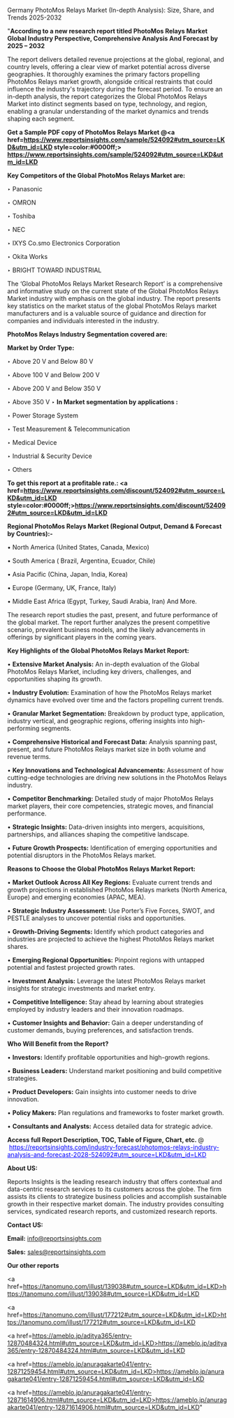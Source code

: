 Germany PhotoMos Relays Market (In-depth Analysis): Size, Share, and Trends 2025-2032

"<strong>According to a new research report titled PhotoMos Relays Market Global Industry Perspective, Comprehensive Analysis And Forecast by 2025 – 2032</strong>

The report delivers detailed revenue projections at the global, regional, and country levels, offering a clear view of market potential across diverse geographies. It thoroughly examines the primary factors propelling PhotoMos Relays market growth, alongside critical restraints that could influence the industry's trajectory during the forecast period. To ensure an in-depth analysis, the report categorizes the Global PhotoMos Relays Market into distinct segments based on type, technology, and region, enabling a granular understanding of the market dynamics and trends shaping each segment.

<strong>Get a Sample PDF copy of PhotoMos Relays Market </strong><strong>@<a href=https://www.reportsinsights.com/sample/524092#utm_source=LKD&utm_id=LKD style=color:#0000ff;> https://www.reportsinsights.com/sample/524092#utm_source=LKD&utm_id=LKD</a></strong></font>

<strong>Key Competitors of the Global PhotoMos Relays Market are:</strong>

‣ Panasonic

‣ OMRON

‣ Toshiba

‣ NEC

‣ IXYS
 Co.smo Electronics Corporation

‣ Okita Works

‣ BRIGHT TOWARD INDUSTRIAL

The ‘Global PhotoMos Relays Market Research Report’ is a comprehensive and informative study on the current state of the Global PhotoMos Relays Market industry with emphasis on the global industry. The report presents key statistics on the market status of the global PhotoMos Relays market manufacturers and is a valuable source of guidance and direction for companies and individuals interested in the industry.

<strong>PhotoMos Relays Industry Segmentation covered are:</strong>

<strong>Market by Order Type: </strong>

‣ Above 20 V and Below 80 V

‣ Above 100 V and Below 200 V

‣ Above 200 V and Below 350 V

‣ Above 350 V
‣ 
<strong>In Market segmentation by applications :</strong>

‣ Power Storage System

‣ Test Measurement & Telecommunication

‣ Medical Device

‣ Industrial & Security Device

‣ Others

<strong>To get this report at a profitable rate.: <a href=https://www.reportsinsights.com/discount/524092#utm_source=LKD&utm_id=LKD style=color:#0000ff;>https://www.reportsinsights.com/discount/524092#utm_source=LKD&utm_id=LKD</a></strong></font>

<strong>Regional PhotoMos Relays Market (Regional Output, Demand &amp; Forecast by Countries):-</strong>

• North America (United States, Canada, Mexico)

• South America ( Brazil, Argentina, Ecuador, Chile)

• Asia Pacific (China, Japan, India, Korea)

• Europe (Germany, UK, France, Italy)

• Middle East Africa (Egypt, Turkey, Saudi Arabia, Iran) And More.

The research report studies the past, present, and future performance of the global market. The report further analyzes the present competitive scenario, prevalent business models, and the likely advancements in offerings by significant players in the coming years.

<strong>Key Highlights of the Global PhotoMos Relays Market Report:</strong>

• <strong>Extensive Market Analysis:</strong> An in-depth evaluation of the Global PhotoMos Relays Market, including key drivers, challenges, and opportunities shaping its growth.

• <strong>Industry Evolution:</strong> Examination of how the PhotoMos Relays market dynamics have evolved over time and the factors propelling current trends.

• <strong>Granular Market Segmentation:</strong> Breakdown by product type, application, industry vertical, and geographic regions, offering insights into high-performing segments.

• <strong>Comprehensive Historical and Forecast Data:</strong> Analysis spanning past, present, and future PhotoMos Relays market size in both volume and revenue terms.

• <strong>Key Innovations and Technological Advancements:</strong> Assessment of how cutting-edge technologies are driving new solutions in the PhotoMos Relays industry.

• <strong>Competitor Benchmarking:</strong> Detailed study of major PhotoMos Relays market players, their core competencies, strategic moves, and financial performance.

• <strong>Strategic Insights:</strong> Data-driven insights into mergers, acquisitions, partnerships, and alliances shaping the competitive landscape.

• <strong>Future Growth Prospects:</strong> Identification of emerging opportunities and potential disruptors in the PhotoMos Relays market.

<strong>Reasons to Choose the Global PhotoMos Relays Market Report:</strong>

• <strong>Market Outlook Across All Key Regions:</strong> Evaluate current trends and growth projections in established PhotoMos Relays markets (North America, Europe) and emerging economies (APAC, MEA).

• <strong>Strategic Industry Assessment:</strong> Use Porter’s Five Forces, SWOT, and PESTLE analyses to uncover potential risks and opportunities.

• <strong>Growth-Driving Segments:</strong> Identify which product categories and industries are projected to achieve the highest PhotoMos Relays market shares.

• <strong>Emerging Regional Opportunities:</strong> Pinpoint regions with untapped potential and fastest projected growth rates.

• <strong>Investment Analysis:</strong> Leverage the latest PhotoMos Relays market insights for strategic investments and market entry.

• <strong>Competitive Intelligence:</strong> Stay ahead by learning about strategies employed by industry leaders and their innovation roadmaps.

• <strong>Customer Insights and Behavior:</strong> Gain a deeper understanding of customer demands, buying preferences, and satisfaction trends.

<strong>Who Will Benefit from the Report?</strong>

• <strong>Investors:</strong> Identify profitable opportunities and high-growth regions.

• <strong>Business Leaders:</strong> Understand market positioning and build competitive strategies.

• <strong>Product Developers:</strong> Gain insights into customer needs to drive innovation.

• <strong>Policy Makers:</strong> Plan regulations and frameworks to foster market growth.

• <strong>Consultants and Analysts:</strong> Access detailed data for strategic advice.
</ul>
<strong>Access full Report Description, TOC, Table of Figure, Chart, etc. </strong>@  <a href=https://reportsinsights.com/industry-forecast/photomos-relays-industry-analysis-and-forecast-2028-524092#utm_source=LKD&utm_id=LKD style=color:#0000ff;>https://reportsinsights.com/industry-forecast/photomos-relays-industry-analysis-and-forecast-2028-524092#utm_source=LKD&utm_id=LKD</a></font>

<strong><strong>About US</strong>:</strong>

Reports Insights is the leading research industry that offers contextual and data-centric research services to its customers across the globe. The firm assists its clients to strategize business policies and accomplish sustainable growth in their respective market domain. The industry provides consulting services, syndicated research reports, and customized research reports.

<strong>Contact US:</strong>

<p class=""""><b>Email:</b> <a href=mailto:info@reportsinsights.com>info@reportsinsights.com</a></p>
<p class=""""><b>Sales:</b> <a href=mailto:sales@reportsinsights.com>sales@reportsinsights.com</a></p>

<strong>Our other reports</strong>

<a href=https://tanomuno.com/illust/139038#utm_source=LKD&utm_id=LKD>https://tanomuno.com/illust/139038#utm_source=LKD&utm_id=LKD</a>

<a href=https://tanomuno.com/illust/177212#utm_source=LKD&utm_id=LKD>https://tanomuno.com/illust/177212#utm_source=LKD&utm_id=LKD</a>

<a href=https://ameblo.jp/aditya365/entry-12870484324.html#utm_source=LKD&utm_id=LKD>https://ameblo.jp/aditya365/entry-12870484324.html#utm_source=LKD&utm_id=LKD</a>

<a href=https://ameblo.jp/anuragakarte041/entry-12871259454.html#utm_source=LKD&utm_id=LKD>https://ameblo.jp/anuragakarte041/entry-12871259454.html#utm_source=LKD&utm_id=LKD</a>

<a href=https://ameblo.jp/anuragakarte041/entry-12871614906.html#utm_source=LKD&utm_id=LKD>https://ameblo.jp/anuragakarte041/entry-12871614906.html#utm_source=LKD&utm_id=LKD</a>"
